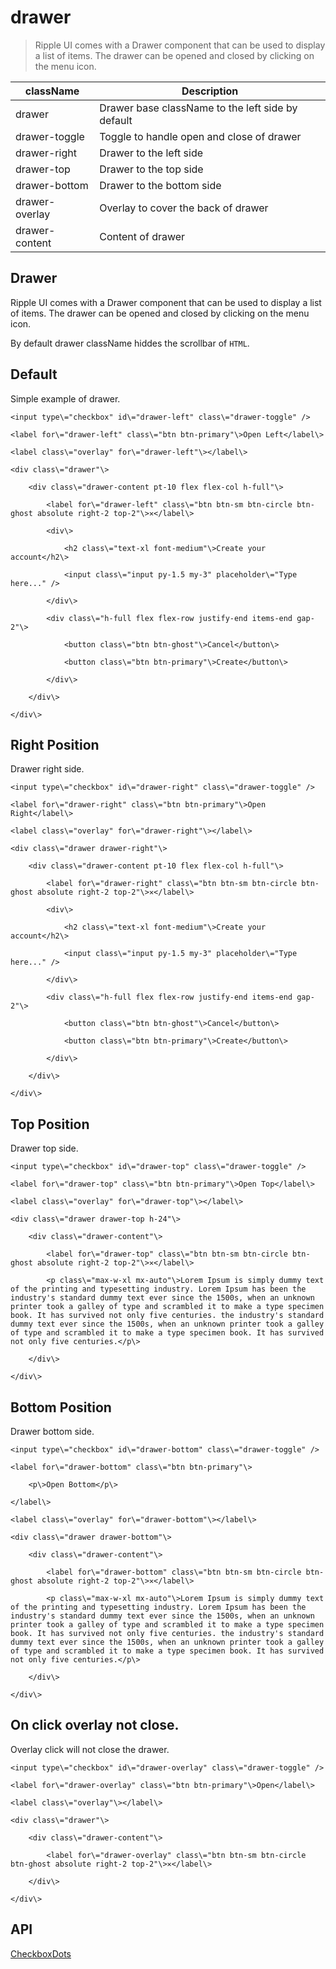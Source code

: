# drawer

> Ripple UI comes with a Drawer component that can be used to display a list of items. The drawer can be opened and closed by clicking on the menu icon.

| className      | Description                                       |
| -------------- | ------------------------------------------------- |
| drawer         | Drawer base className to the left side by default |
| drawer-toggle  | Toggle to handle open and close of drawer         |
| drawer-right   | Drawer to the left side                           |
| drawer-top     | Drawer to the top side                            |
| drawer-bottom  | Drawer to the bottom side                         |
| drawer-overlay | Overlay to cover the back of drawer               |
| drawer-content | Content of drawer                                 |

## Drawer

Ripple UI comes with a Drawer component that can be used to display a list of items. The drawer can be opened and closed by clicking on the menu icon.

By default drawer className hiddes the scrollbar of `HTML`.

## [​](#default)Default

Simple example of drawer.

	<input type\="checkbox" id\="drawer-left" class\="drawer-toggle" />

	<label for\="drawer-left" class\="btn btn-primary"\>Open Left</label\>

	<label class\="overlay" for\="drawer-left"\></label\>

	<div class\="drawer"\>

		<div class\="drawer-content pt-10 flex flex-col h-full"\>

			<label for\="drawer-left" class\="btn btn-sm btn-circle btn-ghost absolute right-2 top-2"\>✕</label\>

			<div\>

				<h2 class\="text-xl font-medium"\>Create your account</h2\>

				<input class\="input py-1.5 my-3" placeholder\="Type here..." />

			</div\>

			<div class\="h-full flex flex-row justify-end items-end gap-2"\>

				<button class\="btn btn-ghost"\>Cancel</button\>

				<button class\="btn btn-primary"\>Create</button\>

			</div\>

		</div\>

	</div\>

## [​](#right-position)Right Position

Drawer right side.

	<input type\="checkbox" id\="drawer-right" class\="drawer-toggle" />

	<label for\="drawer-right" class\="btn btn-primary"\>Open Right</label\>

	<label class\="overlay" for\="drawer-right"\></label\>

	<div class\="drawer drawer-right"\>

		<div class\="drawer-content pt-10 flex flex-col h-full"\>

			<label for\="drawer-right" class\="btn btn-sm btn-circle btn-ghost absolute right-2 top-2"\>✕</label\>

			<div\>

				<h2 class\="text-xl font-medium"\>Create your account</h2\>

				<input class\="input py-1.5 my-3" placeholder\="Type here..." />

			</div\>

			<div class\="h-full flex flex-row justify-end items-end gap-2"\>

				<button class\="btn btn-ghost"\>Cancel</button\>

				<button class\="btn btn-primary"\>Create</button\>

			</div\>

		</div\>

	</div\>

## [​](#top-position)Top Position

Drawer top side.

	<input type\="checkbox" id\="drawer-top" class\="drawer-toggle" />

	<label for\="drawer-top" class\="btn btn-primary"\>Open Top</label\>

	<label class\="overlay" for\="drawer-top"\></label\>

	<div class\="drawer drawer-top h-24"\>

		<div class\="drawer-content"\>

			<label for\="drawer-top" class\="btn btn-sm btn-circle btn-ghost absolute right-2 top-2"\>✕</label\>

			<p class\="max-w-xl mx-auto"\>Lorem Ipsum is simply dummy text of the printing and typesetting industry. Lorem Ipsum has been the industry's standard dummy text ever since the 1500s, when an unknown printer took a galley of type and scrambled it to make a type specimen book. It has survived not only five centuries. the industry's standard dummy text ever since the 1500s, when an unknown printer took a galley of type and scrambled it to make a type specimen book. It has survived not only five centuries.</p\>

		</div\>

	</div\>

## [​](#bottom-position)Bottom Position

Drawer bottom side.

	<input type\="checkbox" id\="drawer-bottom" class\="drawer-toggle" />

	<label for\="drawer-bottom" class\="btn btn-primary"\>

		<p\>Open Bottom</p\>

	</label\>

	<label class\="overlay" for\="drawer-bottom"\></label\>

	<div class\="drawer drawer-bottom"\>

		<div class\="drawer-content"\>

			<label for\="drawer-bottom" class\="btn btn-sm btn-circle btn-ghost absolute right-2 top-2"\>✕</label\>

			<p class\="max-w-xl mx-auto"\>Lorem Ipsum is simply dummy text of the printing and typesetting industry. Lorem Ipsum has been the industry's standard dummy text ever since the 1500s, when an unknown printer took a galley of type and scrambled it to make a type specimen book. It has survived not only five centuries. the industry's standard dummy text ever since the 1500s, when an unknown printer took a galley of type and scrambled it to make a type specimen book. It has survived not only five centuries.</p\>

		</div\>

	</div\>

## [​](#on-click-overlay-not-close)On click overlay not close.

Overlay click will not close the drawer.

	<input type\="checkbox" id\="drawer-overlay" class\="drawer-toggle" />

	<label for\="drawer-overlay" class\="btn btn-primary"\>Open</label\>

	<label class\="overlay"\></label\>

	<div class\="drawer"\>

		<div class\="drawer-content"\>

			<label for\="drawer-overlay" class\="btn btn-sm btn-circle btn-ghost absolute right-2 top-2"\>✕</label\>

		</div\>

	</div\>

## [​](#api)API

[Checkbox](/docs/components/checkbox)[Dots](/docs/components/dots)
